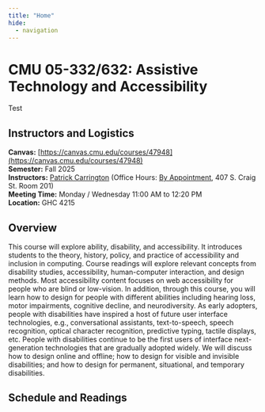 ```yaml
---
title: "Home"
hide:
  - navigation
---
```



# CMU 05-332/632: Assistive Technology and Accessibility

Test

## Instructors and Logistics

**Canvas:** [https://canvas.cmu.edu/courses/47948](https://canvas.cmu.edu/courses/47948)  
**Semester:** Fall 2025  
**Instructors:** [Patrick Carrington](https://www.patrickcarrington.com) (Office Hours: [By Appointment](https://www.calendly.com/patrickcarrington/officehours), 407 S. Craig St. Room 201)    
**Meeting Time:** Monday / Wednesday 11:00 AM to 12:20 PM  
**Location:** GHC 4215  



## Overview
This course will explore ability, disability, and accessibility. It introduces students to the theory, history, policy, and practice of accessibility and inclusion in computing. Course readings will explore relevant concepts from disability studies, accessibility, human-computer interaction, and design methods. Most accessibility content focuses on web accessibility for people who are blind or low-vision. In addition, through this course, you will learn how to design for people with different abilities including hearing loss, motor impairments, cognitive decline, and neurodiversity. As early adopters, people with disabilities have inspired a host of future user interface technologies, e.g., conversational assistants, text-to-speech, speech recognition, optical character recognition, predictive typing, tactile displays, etc. People with disabilities continue to be the first users of interface next-generation technologies that are gradually adopted widely. We will discuss how to design online and offline; how to design for visible and invisible disabilities; and how to design for permanent, situational, and temporary disabilities.

## Schedule and Readings



